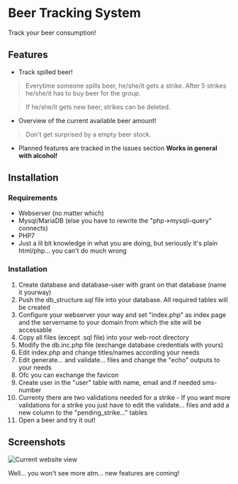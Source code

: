 # Beer Tracking System
Track your beer consumption!
## Features
- Track spilled beer!
> Everytime someone spills beer, he/she/it gets a strike. After 5 strikes he/she/it has to buy beer for the group.

> If he/she/it gets new beer, strikes can be deleted.
- Overview of the current available beer amount!
> Don't get surprised by a empty beer stock.
- Planned features are tracked in the issues section
**Works in general with alcohol!**

## Installation
### Requirements
- Webserver (no matter which)
- Mysql/MariaDB (else you have to rewrite the "php->mysqli-query" connects)
- PHP7
- Just a lil bit knowledge in what you are doing, but seriously it's plain html/php... you can't do much wrong

### Installation
1. Create database and database-user with grant on that database (name it yourway)
3. Push the db_structure.sql file into your database. All required tables will be created
4. Configure your webserver your way and set "index.php" as index page and the servername to your domain from which the site will be accessable
5. Copy all files (except .sql file) into your web-root directory
6. Modify the db.inc.php file (exchange database credentials with yours)
7. Edit index.php and change titles/names according your needs
8. Edit generate... and validate... files and change the "echo" outputs to your needs 
8. Ofc you can exchange the favicon
9. Create user in the "user" table with name, email and if needed sms-number
10. Currenty there are two validations needed for a strike - If you want more validations for a strike you just have to edit the validate... files and add a new column to the "pending_strike..." tables
10. Open a beer and try it out!

## Screenshots
![Current website view](https://image.prntscr.com/image/6S-5VTUaR_iWvkIrVLB1HA.png)

Well... you won't see more atm... new features are coming!
